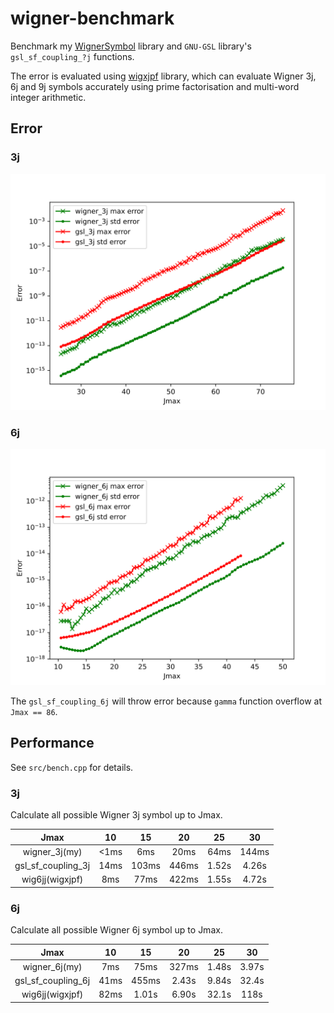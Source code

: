 # wigner-benchmark

Benchmark my [WignerSymbol](https://github.com/0382/WignerSymbol) library and `GNU-GSL` library's `gsl_sf_coupling_?j` functions.

The error is evaluated using [wigxjpf](https://fy.chalmers.se/subatom/wigxjpf/) library, which can evaluate  Wigner 3j, 6j and 9j symbols accurately using prime factorisation and multi-word integer arithmetic.

## Error

### 3j

![3j-error](data/bench_3j.svg)

### 6j

![6j-error](data/bench_6j.svg)

The `gsl_sf_coupling_6j` will throw error because `gamma` function overflow at `Jmax == 86`.

## Performance

See `src/bench.cpp` for details.

### 3j

Calculate all possible Wigner 3j symbol up to Jmax.

|        Jmax        |  10   |  15   |  20   |  25   |  30   |
| :----------------: | :---: | :---: | :---: | :---: | :---: |
|   wigner_3j(my)    | <1ms  |  6ms  | 20ms  | 64ms  | 144ms |
| gsl_sf_coupling_3j | 14ms  | 103ms | 446ms | 1.52s | 4.26s |
|  wig6jj(wigxjpf)   |  8ms  | 77ms  | 422ms | 1.55s | 4.72s |

### 6j

Calculate all possible Wigner 6j symbol up to Jmax. 

|        Jmax        |  10   |  15   |  20   |  25   |  30   |
| :----------------: | :---: | :---: | :---: | :---: | :---: |
|   wigner_6j(my)    |  7ms  | 75ms  | 327ms | 1.48s | 3.97s |
| gsl_sf_coupling_6j | 41ms  | 455ms | 2.43s | 9.84s | 32.4s |
|  wig6jj(wigxjpf)   | 82ms  | 1.01s | 6.90s | 32.1s | 118s  |
